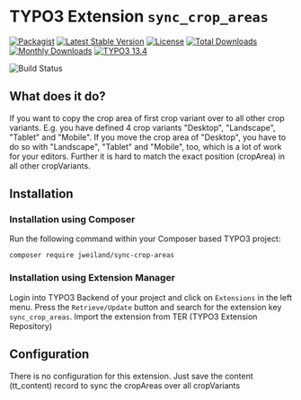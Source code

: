 # TYPO3 Extension `sync_crop_areas`

[![Packagist][packagist-logo-stable]][extension-packagist-url]
[![Latest Stable Version][extension-build-shield]][extension-ter-url]
[![License][LICENSE_BADGE]][extension-packagist-url]
[![Total Downloads][extension-downloads-badge]][extension-packagist-url]
[![Monthly Downloads][extension-monthly-downloads]][extension-packagist-url]
[![TYPO3 13.4][TYPO3-shield]][TYPO3-13-url]

![Build Status](https://github.com/jweiland-net/sync_crop_areas/actions/workflows/ci.yml/badge.svg)
## What does it do?
If you want to copy the crop area of first crop variant over to all other crop
variants. E.g. you have defined 4 crop variants "Desktop", "Landscape", "Tablet" and "Mobile". If you move
the crop area of "Desktop", you have to do so with "Landscape", "Tablet" and "Mobile", too, which is a lot of work
for your editors. Further it is hard to match the exact position (cropArea) in all other cropVariants.

## Installation

### Installation using Composer

Run the following command within your Composer based TYPO3 project:

```
composer require jweiland/sync-crop-areas
```

### Installation using Extension Manager

Login into TYPO3 Backend of your project and click on `Extensions` in the left menu.
Press the `Retrieve/Update` button and search for the extension key `sync_crop_areas`.
Import the extension from TER (TYPO3 Extension Repository)

## Configuration

There is no configuration for this extension.
Just save the content (tt_content) record to sync the cropAreas over all cropVariants


<!-- MARKDOWN LINKS & IMAGES -->

[extension-build-shield]: https://poser.pugx.org/jweiland/sync-crop-areas/v/stable.svg?style=for-the-badge

[extension-downloads-badge]: https://poser.pugx.org/jweiland/sync-crop-areas/d/total.svg?style=for-the-badge

[extension-monthly-downloads]: https://poser.pugx.org/jweiland/sync-crop-areas/d/monthly?style=for-the-badge

[extension-ter-url]: https://extensions.typo3.org/extension/sync_crop_areas/

[extension-packagist-url]: https://packagist.org/packages/jweiland/sync-crop-areas/

[packagist-logo-stable]: https://img.shields.io/badge/--grey.svg?style=for-the-badge&logo=packagist&logoColor=white

[TYPO3-13-url]: https://get.typo3.org/version/13

[TYPO3-shield]: https://img.shields.io/badge/TYPO3-13.4-green.svg?style=for-the-badge&logo=typo3

[LICENSE_BADGE]: https://img.shields.io/github/license/jweiland-net/sync_crop_areas?label=license&style=for-the-badge
